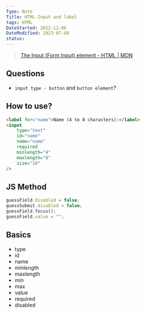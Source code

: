```yaml
---
Type: Note
Title: HTML-Input and label
tags: HTML
DateStarted: 2022-12-06 
DateModified: 2023-07-08
status:
---
```


> [The Input (Form Input) element - HTML | MDN](https://developer.mozilla.org/en-US/docs/Web/HTML/Element/input)

## Questions

- `input type - button` and `button element`?

## How to use?

```html
<label for="name">Name (4 to 8 characters):</label>
<input
	type="text"
	id="name"
	name="name"
	required
	minlength="4"
	maxlength="8"
	size="10"
/>
```

## JS Method

```js
guessField.disabled = false;
guessSubmit.disabled = false;
guessField.focus();
guessField.value = "";
```

## Basics
- type
- id
- name
- minlength
- maxlength
- min
- max
- value
- required
- disabled
